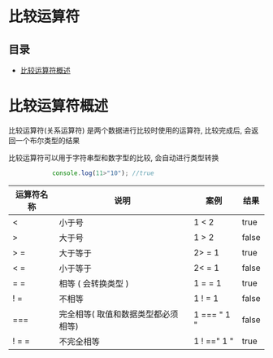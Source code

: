 # 比较运算符

## 目录

*   [比较运算符概述](#比较运算符概述)

# 比较运算符概述

比较运算符(关系运算符) 是两个数据进行比较时使用的运算符, 比较完成后, 会返回一个布尔类型的结果

比较运算符可以用于字符串型和数字型的比较, 会自动进行类型转换

```javascript
            console.log(11>"10"); //true

```

| 运算符名称 | 说明                  | 案例          | 结果    |
| ----- | ------------------- | ----------- | ----- |
| <     | 小于号                 | 1 < 2       | true  |
| >     | 大于号                 | 1 > 2       | false |
| > =   | 大于等于                | 2> = 1      | true  |
| < =   | 小于等于                | 2< = 1      | false |
| = =   | 相等 ( 会转换类型 )        | 1 = = 1     | true  |
| ! =   | 不相等                 | 1 ! = 1     | false |
| ===   | 完全相等( 取值和数据类型都必须相等) | 1 === " 1 " | false |
| ! = = | 不完全相等               | 1 ! ==" 1 " | true  |
